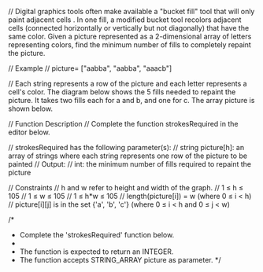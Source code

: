 // Digital graphics tools often make available a "bucket fill" tool that will only paint adjacent cells . In one fill, a modified bucket tool recolors adjacent cells (connected horizontally or vertically but not diagonally) that have the same color. Given a picture represented as a 2-dimensional array of letters representing colors, find the minimum number of fills to completely repaint the picture.

// Example
// picture= ["aabba", "aabba", "aaacb"]

// Each string represents a row of the picture and each letter represents a cell's color. The diagram below shows the 5 fills needed to repaint the picture. It takes two fills each for a and b, and one for c. The array picture is shown below.

// Function Description
// Complete the function strokesRequired in the editor below.

// strokesRequired has the following parameter(s):
//     string picture[h]:  an array of strings where each string represents one row of the picture to be painted
// Output:
//     int: the minimum number of fills required to repaint the picture

// Constraints
// h and w refer to height and width of the graph.
// 1 ≤ h ≤ 105
// 1 ≤ w ≤ 105
// 1 ≤ h*w ≤ 105
// length(picture[i]) = w (where 0 ≤ i < h)
// picture[i][j] is in the set  {'a', 'b', 'c'} (where 0 ≤ i < h and 0 ≤ j < w)

/*
 * Complete the 'strokesRequired' function below.
 *
 * The function is expected to return an INTEGER.
 * The function accepts STRING_ARRAY picture as parameter.
 */